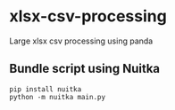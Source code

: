 # xlsx-csv-processing
 Large xlsx csv processing using panda

## Bundle script using Nuitka
    pip install nuitka
    python -m nuitka main.py 